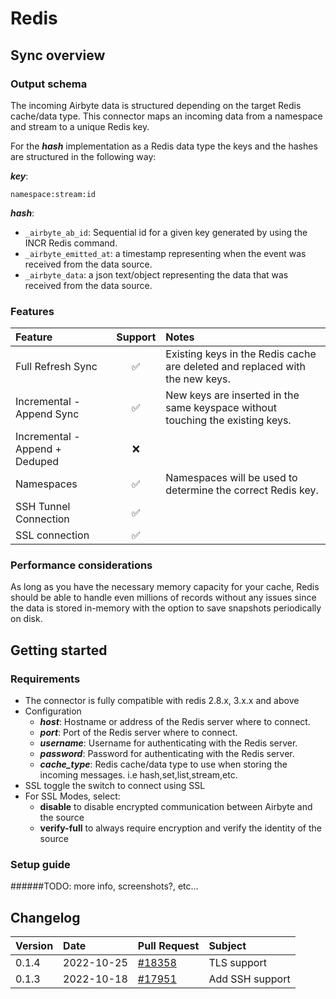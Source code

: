 # Redis

## Sync overview

### Output schema

The incoming Airbyte data is structured depending on the target Redis cache/data type. This
connector maps an incoming data from a namespace and stream to a unique Redis key.

For the **_hash_** implementation as a Redis data type the keys and the hashes are structured in the
following way:

**_key_**:

    namespace:stream:id

**_hash_**:

- `_airbyte_ab_id`: Sequential id for a given key generated by using the INCR Redis command.
- `_airbyte_emitted_at`: a timestamp representing when the event was received from the data source.
- `_airbyte_data`: a json text/object representing the data that was received from the data source.

### Features

| Feature                        | Support | Notes                                                                          |
| :----------------------------- | :-----: | :----------------------------------------------------------------------------- |
| Full Refresh Sync              |   ✅    | Existing keys in the Redis cache are deleted and replaced with the new keys.   |
| Incremental - Append Sync      |   ✅    | New keys are inserted in the same keyspace without touching the existing keys. |
| Incremental - Append + Deduped |   ❌    |                                                                                |
| Namespaces                     |   ✅    | Namespaces will be used to determine the correct Redis key.                    |
| SSH Tunnel Connection          |   ✅    |                                                                                |
| SSL connection                 |   ✅    |                                                                                |

### Performance considerations

As long as you have the necessary memory capacity for your cache, Redis should be able to handle
even millions of records without any issues since the data is stored in-memory with the option to
save snapshots periodically on disk.

## Getting started

### Requirements

- The connector is fully compatible with redis 2.8.x, 3.x.x and above
- Configuration
  - **_host_**: Hostname or address of the Redis server where to connect.
  - **_port_**: Port of the Redis server where to connect.
  - **_username_**: Username for authenticating with the Redis server.
  - **_password_**: Password for authenticating with the Redis server.
  - **_cache_type_**: Redis cache/data type to use when storing the incoming messages. i.e
    hash,set,list,stream,etc.
- SSL toggle the switch to connect using SSL
- For SSL Modes, select:
  - **disable** to disable encrypted communication between Airbyte and the source
  - **verify-full** to always require encryption and verify the identity of the source

### Setup guide

######TODO: more info, screenshots?, etc...

## Changelog

| Version | Date       | Pull Request                                               | Subject         |
| :------ | :--------- | :--------------------------------------------------------- | :-------------- |
| 0.1.4   | 2022-10-25 | [\#18358](https://github.com/airbytehq/airbyte/pull/18358) | TLS support     |
| 0.1.3   | 2022-10-18 | [\#17951](https://github.com/airbytehq/airbyte/pull/17951) | Add SSH support |

